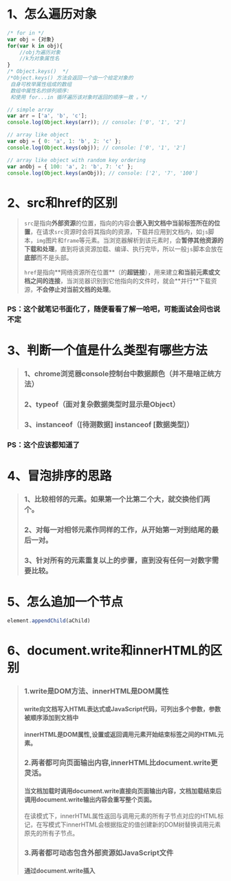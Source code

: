 # 1、怎么遍历对象

```js
/* for in */
var obj = {对象}
for(var k in obj){
    //obj为遍历对象
    //k为对象属性名
}
/* Object.keys()  */
/*Object.keys() 方法会返回一个由一个给定对象的
 自身可枚举属性组成的数组
 数组中属性名的排列顺序:
 和使用 for...in 循环遍历该对象时返回的顺序一致 。*/

// simple array
var arr = ['a', 'b', 'c'];
console.log(Object.keys(arr)); // console: ['0', '1', '2']

// array like object
var obj = { 0: 'a', 1: 'b', 2: 'c' };
console.log(Object.keys(obj)); // console: ['0', '1', '2']

// array like object with random key ordering
var anObj = { 100: 'a', 2: 'b', 7: 'c' };
console.log(Object.keys(anObj)); // console: ['2', '7', '100']
```

# 2、src和href的区别

> `src`是指向**外部资源**的位置，指向的内容会**嵌⼊到⽂档中当前标签所在的位置**，在请求`src`资源时会将其指向的资源，下载并应⽤到⽂档内，如`js`脚本，`img`图⽚和`frame`等元素。当浏览器解析到该元素时，会**暂停其他资源的下载和处理**，直到将该资源加载、编译、执⾏完毕，所以⼀般`js`脚本会放在**底部**⽽不是头部。
>
> `href`是指向**⽹络资源所在位置**（的**超链接**），⽤来建⽴**和当前元素或⽂档之间的连接**，当浏览器识别到它他指向的⽂件时，就会**并⾏**下载资源，**不会停⽌对当前⽂档的处理**。

### PS：这个就笔记书面化了，随便看看了解一哈吧，可能面试会问也说不定

# 3、判断一个值是什么类型有哪些方法

> ### 1、chrome浏览器console控制台中数据颜色（并不是啥正统方法）
>
> ### 2、typeof（面对复杂数据类型时显示是Object）
>
> ### 3、instanceof（[待测数据] instanceof  [数据类型]）

### PS：这个应该都知道了

# 4、冒泡排序的思路

> ### 1、比较相邻的元素。如果第一个比第二个大，就交换他们两个。
>
> ### 2、对每一对相邻元素作同样的工作，从开始第一对到结尾的最后一对。
>
> ### 3、针对所有的元素重复以上的步骤，直到没有任何一对数字需要比较。

# 5、怎么追加一个节点

```js
element.appendChild(aChild)
```

# 6、document.write和innerHTML的区别

> ### 1.write是DOM方法、innerHTML是DOM属性
>
> #### write向文档写入HTML表达式或JavaScript代码，可列出多个参数，参数被顺序添加到文档中 
>
> #### innerHTML是DOM属性,设置或返回调用元素开始结束标签之间的HTML元素。
>
> ### 2.两者都可向页面输出内容,innerHTML比document.write更灵活。
> #### 当文档加载时调用document.write直接向页面输出内容，文档加载结束后调用document.write输出内容会重写整个页面。
> 在读模式下，innerHTML属性返回与调用元素的所有子节点对应的HTML标记，在写模式下innerHTML会根据指定的值创建新的DOM树替换调用元素原先的所有子节点。
>
> ### 3.两者都可动态包含外部资源如JavaScript文件
> #### 通过document.write插入<script>元素会自动执行其中的脚本；
> #### 大多数浏览器中，通过innerHTML插入<script>元素并不会执行其中的脚本。

